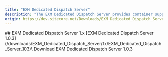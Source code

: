 ```yaml
---
title: "EXM Dedicated Dispatch Server"
description: "The EXM Dedicated Dispatch Server provides container support for DDS (Dedicated Dispatch Servers), speeding up the message generation and sending process."
origin: https://dev.sitecore.net/Downloads/EXM_Dedicated_Dispatch_Server.aspx
---
```


<Card variant='outlineRaised' px={0} mb={8}>
<CardHeader>
## EXM Dedicated Dispatch Server 1.x
</CardHeader>
<CardBody>
[EXM Dedicated Dispatch Server 1.0.3](/downloads/EXM_Dedicated_Dispatch_Server/1x/EXM_Dedicated_Dispatch_Server_103)\
Download EXM Dedicated Dispatch Server 1.0.3


</CardBody>          
</Card>